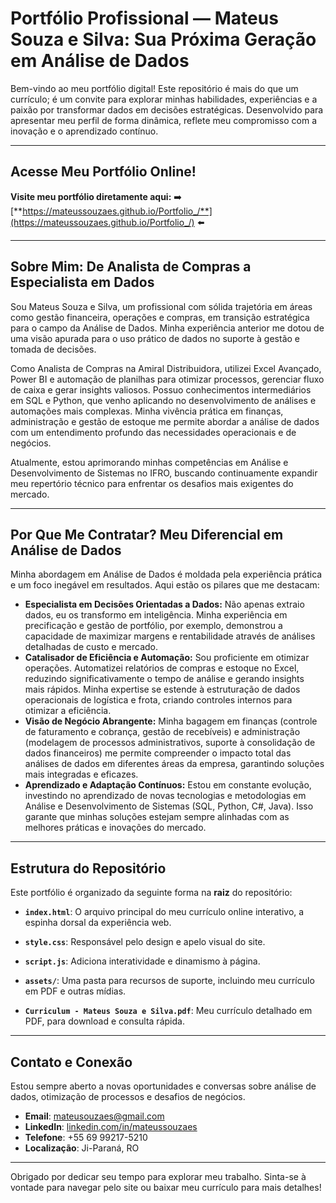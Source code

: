 # Portfólio Profissional — Mateus Souza e Silva: Sua Próxima Geração em Análise de Dados

Bem-vindo ao meu portfólio digital! Este repositório é mais do que um currículo; é um convite para explorar minhas habilidades, experiências e a paixão por transformar dados em decisões estratégicas. Desenvolvido para apresentar meu perfil de forma dinâmica, reflete meu compromisso com a inovação e o aprendizado contínuo.

---

## Acesse Meu Portfólio Online!

**Visite meu portfólio diretamente aqui:**
➡️ [**https://mateussouzaes.github.io/Portfolio_/**](https://mateussouzaes.github.io/Portfolio_/) ⬅️

---

## Sobre Mim: De Analista de Compras a Especialista em Dados

Sou Mateus Souza e Silva, um profissional com sólida trajetória em áreas como gestão financeira, operações e compras, em transição estratégica para o campo da Análise de Dados. Minha experiência anterior me dotou de uma visão apurada para o uso prático de dados no suporte à gestão e tomada de decisões.

Como Analista de Compras na Amiral Distribuidora, utilizei Excel Avançado, Power BI e automação de planilhas para otimizar processos, gerenciar fluxo de caixa e gerar insights valiosos. Possuo conhecimentos intermediários em SQL e Python, que venho aplicando no desenvolvimento de análises e automações mais complexas. Minha vivência prática em finanças, administração e gestão de estoque me permite abordar a análise de dados com um entendimento profundo das necessidades operacionais e de negócios.

Atualmente, estou aprimorando minhas competências em Análise e Desenvolvimento de Sistemas no IFRO, buscando continuamente expandir meu repertório técnico para enfrentar os desafios mais exigentes do mercado.

---

## Por Que Me Contratar? Meu Diferencial em Análise de Dados

Minha abordagem em Análise de Dados é moldada pela experiência prática e um foco inegável em resultados. Aqui estão os pilares que me destacam:

* **Especialista em Decisões Orientadas a Dados:** Não apenas extraio dados, eu os transformo em inteligência. Minha experiência em precificação e gestão de portfólio, por exemplo, demonstrou a capacidade de maximizar margens e rentabilidade através de análises detalhadas de custo e mercado.
* **Catalisador de Eficiência e Automação:** Sou proficiente em otimizar operações. Automatizei relatórios de compras e estoque no Excel, reduzindo significativamente o tempo de análise e gerando insights mais rápidos. Minha expertise se estende à estruturação de dados operacionais de logística e frota, criando controles internos para otimizar a eficiência.
* **Visão de Negócio Abrangente:** Minha bagagem em finanças (controle de faturamento e cobrança, gestão de recebíveis) e administração (modelagem de processos administrativos, suporte à consolidação de dados financeiros) me permite compreender o impacto total das análises de dados em diferentes áreas da empresa, garantindo soluções mais integradas e eficazes.
* **Aprendizado e Adaptação Contínuos:** Estou em constante evolução, investindo no aprendizado de novas tecnologias e metodologias em Análise e Desenvolvimento de Sistemas (SQL, Python, C#, Java). Isso garante que minhas soluções estejam sempre alinhadas com as melhores práticas e inovações do mercado.

---

## Estrutura do Repositório

Este portfólio é organizado da seguinte forma na **raiz** do repositório:

* **`index.html`**: O arquivo principal do meu currículo online interativo, a espinha dorsal da experiência web.
* **`style.css`**: Responsável pelo design e apelo visual do site.
* **`script.js`**: Adiciona interatividade e dinamismo à página.
* **`assets/`**: Uma pasta para recursos de suporte, incluindo meu currículo em PDF e outras mídias.

* **`Curriculum - Mateus Souza e Silva.pdf`**: Meu currículo detalhado em PDF, para download e consulta rápida.

---

## Contato e Conexão

Estou sempre aberto a novas oportunidades e conversas sobre análise de dados, otimização de processos e desafios de negócios.

* **Email**: [mateusouzaes@gmail.com](mailto:mateusouzaes@gmail.com)
* **LinkedIn**: [linkedin.com/in/mateussouzaes](https://www.linkedin.com/in/mateussouzaes)
* **Telefone**: +55 69 99217-5210
* **Localização**: Ji-Paraná, RO

---

Obrigado por dedicar seu tempo para explorar meu trabalho. Sinta-se à vontade para navegar pelo site ou baixar meu currículo para mais detalhes!